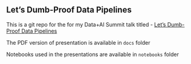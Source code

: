 ## Let’s Dumb-Proof Data Pipelines

This is a git repo for the for my Data+AI Summit talk titled - [Let’s Dumb-Proof Data Pipelines](https://databricks.com/session_na21/lets-dumb-proof-data-pipelines)

The PDF version of presentation is available in `docs` folder

Notebooks used in the presentations are available in `notebooks` folder 

